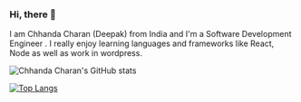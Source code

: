 ### Hi, there 👋 

I am Chhanda Charan (Deepak) from India and I'm a Software Development Engineer . I really enjoy learning languages and frameworks like React, Node as well as work in wordpress.


![Chhanda Charan's GitHub stats](https://github-readme-stats.vercel.app/api?username=deepak-padampur&count_private=true&show_icons=true&theme=radical)

[![Top Langs](https://github-readme-stats.vercel.app/api/top-langs/?username=deepak-padampur)](https://github.com/anuraghazra/github-readme-stats)





